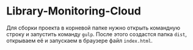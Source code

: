 # Library-Monitoring-Cloud

Для сборки проекта в корневой папке нужно открыть командную строку и запустить команду `gulp`. После этого создастся папка `dist`, открываем её и запускаем в браузере файл `index.html`.

